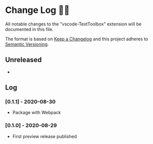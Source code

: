 # **Change Log** 📜📝

All notable changes to the "vscode-TextToolbox" extension will be documented in this file.

The format is based on [Keep a Changelog](https://keepachangelog.com/en/1.0.0/) and this project adheres to [Semantic Versioning](https://semver.org/spec/v2.0.0.html).

## Unreleased

* 

## Log

### [0.1.1] - 2020-08-30

* Package with Webpack

### [0.1.0] - 2020-08-29

* First preview release published